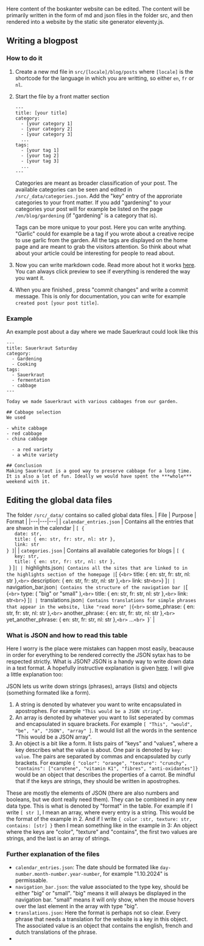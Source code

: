 Here content of the boskanter website can be edited. The content will be primarily written in the form of md and json files in the folder src, and then rendered into a website by the static site generator eleventy.js.

## Writing a blogpost
### How to do it
1. Create a new md file in `src/[locale]/blog/posts` where `[locale]` is the shortcode for the language in which you are writting, so either `en`, `fr` or `nl`.
2. Start the file by a front matter section
   ```
   ---
   title: [your title]
   category:
     - [your category 1]
     - [your category 2]
     - [your category 3]
     ...
   tags:
     - [your tag 1]
     - [your tag 2]
     - [your tag 3]
     ...
   ---
   ```
   Categories are meant as broader classification of your post. The available categories can be seen and edited in `/src/_data/categories.json`. Add the "key" entry of the approriate categories to your front matter. If you add "gardening" to your categories your post will for example be listed on the page `/en/blog/gardening` (if "gardening" is a category that is).

   Tags can be more unique to your post. Here you can write anything. "Garlic" could for example be a tag if you wrote about a creative recipe to use garlic from the garden. All the tags are displayed on the home page and are meant to grab the visitors attention. So think about what about your article could be interesting for people to read about.
4. Now you can write markdown code. Read more about hot it works [here](https://www.markdownguide.org/basic-syntax/). You can always click preview to see if everything is rendered the way you want it.
5. When you are finished , press "commit changes" and write a commit message. This is only for documentation, you can write for example `created post [your post title]`.

### Example
An example post about a day where we made Sauerkraut could look like this
```
---
title: Sauerkraut Saturday
category:
  - Gardening
  - Cooking
tags:
  - Sauerkraut
  - fermentation
  - cabbage
---

Today we made Sauerkraut with various cabbages from our garden.

## Cabbage selection
We used

- white cabbage
- red cabbage
- china cabbage

  - a red variety
  - a white variety

## Conclusion
Making Sauerkraut is a good way to preserve cabbage for a long time.
It is also a lot of fun. Ideally we would have spent the ***whole*** weekend with it.
```

## Editing the global data files
The folder `/src/_data/` contains so called global data files. 
| File | Purpose | Format |
|---|---|---|
| `calendar_entries.json` | Contains all the entries that are shwon in the calendar | `[ {` <br> `   date: str,` <br> `   title: { en: str, fr: str, nl: str },` <br> `   link: str` <br> `} ]`|
| `categories.json` | Contains all available categories for blogs | `[ {` <br> `   key: str,` <br> `   title: { en: str, fr: str, nl: str },` <br>` `} ]`|
| `highlights.json` | Contains all the sites that are linked to in the highlights section of the homepage | `[ {` <br> `   title: { en: str, fr: str, nl: str },` <br> `   description: { en: str, fr: str, nl: str },` <br> `   link: str` <br> `} ]`|
| `navigation_bar.json` | Contains the structure of the navigation bar | `[ {` <br> `   type: ( "big" or "small" ),` <br> `   title: { en: str, fr: str, nl: str },` <br> `   link: str` <br> `} ]`|
| `translations.json` | Contains translations for simple phrases that appear in the website, like "read more" | `{` <br> `   some_phrase: { en: str, fr: str, nl: str },` <br> `   another_phrase: { en: str, fr: str, nl: str },` <br> `   yet_another_phrase: { en: str, fr: str, nl: str },` <br> `   ...`<br> `}` |

### What is JSON and how to read this table

Here I worry is the place were mistakes can happen most easily, beacause in order for everything to be rendered correctly the JSON sytax has to be respected strictly. What is JSON? JSON is a handy way to write down data in a text format. A hopefully instructive explanation is given [here](https://www.json.org/json-en.html). I will give a little explanation too:

JSON lets us write down strings (phrases), arrays (lists) and objects (something formated like a form).

1. A string is denoted by whatever you want to write encapsulated in apostrophes. For example `"This would be a JSON string"`.
2. An array is denoted by whatever you want to list seperated by commas and encapsulated in square brackets. For example `[ "This", "would", "be", "a", "JSON", "array" ]`. It would list all the words in the sentence "This would be a JSON array".
3. An object is a bit like a form. It lists pairs of "keys" and "values", where a key describes what the value is about. One pair is denoted by `key: value`. The pairs are separated by commas and encapsulated by curly brackets. For example `{ "color": "orange", "texture": "crunchy", "contains": ["carotene", "vitamin K1", "fibres", "anti-oxidantes"]}` would be an object that describes the properties of a carrot. Be mindful that if the keys are strings, they should be written in apostrophes.

These are mostly the elements of JSON (there are also numbers and booleans, but we dont really need them). They can be combined in any new data type. This is what is denoted by "format" in the table. For example if I write `[ str ]`, I mean an array, where every entry is a string. This would be the format of the example in 2. And if I write `{ color :str, texture: str, contains: [str] }` then I mean something like in the example in 3: An object where the keys are "color", "texture" and "contains", the first two values are strings, and the last is an array of strings.

### Further explanation of the files
- `calendar_entries.json`: The date should be formated like `day-number.month-number.year-number`, for example "1.10.2024" is permissable.
- `navigation_bar.json`:  the value associated to the type key, should be either "big" or "small". "big" means it will always be displayed in the navigation bar. "small" means it will only show, when the mouse hovers over the last element in the array with type "big".
- `translations.json`: Here the format is perhaps not so clear. Every phrase that needs a translation for the website is a key in this object. The associated value is an object that contains the english, french and dutch translations of the phrase.
- 
